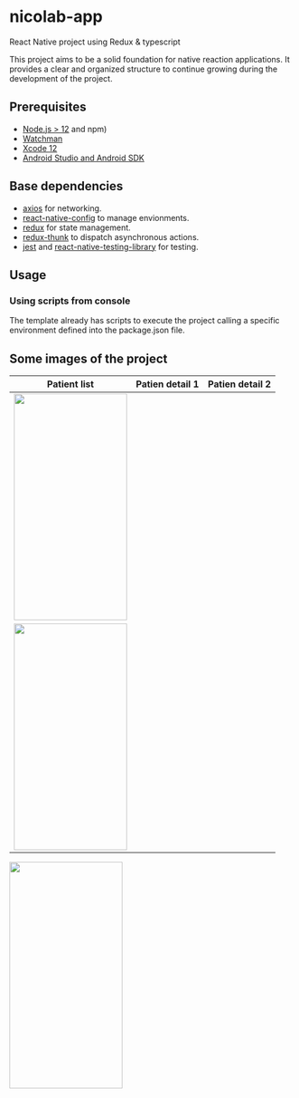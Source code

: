 # nicolab-app
React Native project using Redux &amp; typescript

This project aims to be a solid foundation for native reaction applications. It provides a clear and organized structure to continue growing during the development of the project.
## Prerequisites

- [Node.js > 12](https://nodejs.org) and npm)
- [Watchman](https://facebook.github.io/watchman)
- [Xcode 12](https://developer.apple.com/xcode)
- [Android Studio and Android SDK](https://developer.android.com/studio)

## Base dependencies

- [axios](https://github.com/axios/axios) for networking.
- [react-native-config](https://github.com/luggit/react-native-config) to manage envionments.
- [redux](https://redux.js.org/) for state management.
- [redux-thunk](https://github.com/gaearon/redux-thunk) to dispatch asynchronous actions.
- [jest](https://facebook.github.io/jest/) and [react-native-testing-library](https://callstack.github.io/react-native-testing-library/) for testing.

## Usage

### Using scripts from console

The template already has scripts to execute the project calling a specific environment defined into the package.json file. 


## Some images of the project

Patient list               |  Patien detail 1           |Patien detail 2   
:-------------------------:|:--------------------------:|:--------------------------:
  <img src="https://user-images.githubusercontent.com/61159123/148605216-9fcab714-5f21-46f8-b71b-da274794da62.png" data-canonical-src="https://gyazo.com/eb5c5741b6a9a16c692170a41a49c858.png" width="200" height="400" />  | 
<img src="https://user-images.githubusercontent.com/61159123/148605219-fa301f78-de2d-4c2c-bd4e-eea24717789a.png" data-canonical-src="https://gyazo.com/eb5c5741b6a9a16c692170a41a49c858.png" width="200" height="400" /> |
<img src="https://user-images.githubusercontent.com/61159123/148605205-579822ee-d92e-4d28-bca4-65c87b8c5069.png" data-canonical-src="https://gyazo.com/eb5c5741b6a9a16c692170a41a49c858.png" width="200" height="400" /> 
  
  
  


